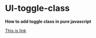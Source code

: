 # UI-toggle-class
**How to add toggle class in pure javascript**

[This is link](https://github.com/KhadeerUI/UI-toggle-class)
